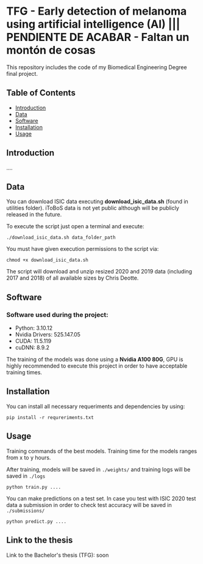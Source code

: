 # TFG - Early detection of melanoma using artificial intelligence (AI) ||| PENDIENTE DE ACABAR - Faltan un montón de cosas

This repository includes the code of my Biomedical Engineering Degree final project.

## Table of Contents
- [Introduction](#introduction)
- [Data](#data)
- [Software](#software)
- [Installation](#installation)
- [Usage](#usage)

## Introduction
....

## Data
You can download ISIC data executing **download_isic_data.sh** (found in utilities folder). iToBoS data is not yet public although will be publicly released in the future.

To execute the script just open a terminal and execute:

```
./download_isic_data.sh data_folder_path
```

You must have given execution permissions to the script via:

```
chmod +x download_isic_data.sh
```

The script will download and unzip resized 2020 and 2019 data (including 2017 and 2018) of all available sizes by Chris Deotte.

## Software

### Software used during the project:
-  Python: 3.10.12
-  Nvidia Drivers: 525.147.05
-  CUDA: 11.5.119
-  cuDNN: 8.9.2

The training of the models was done using a **Nvidia A100 80G**, GPU is highly recommended to execute this project in order to have acceptable training times.

## Installation
You can install all necessary requeriments and dependencies by using:

```
pip install -r requreriments.txt
```

## Usage
Training commands of the best models. Training time for the models ranges from x to y hours.

After training, models will be saved in `./weights/` and training logs will be saved in `./logs`
```
python train.py ....
```

You can make predictions on a test set. In case you test with ISIC 2020 test data a submission in order to check test accuracy will be saved in `./submissions/`
```
python predict.py ....
```

## Link to the thesis
Link to the Bachelor's thesis (TFG): soon